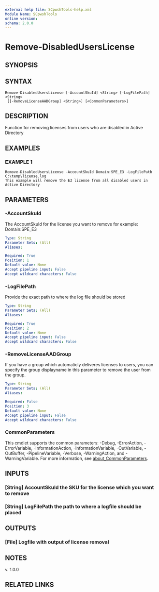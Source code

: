 ```yaml
---
external help file: SCpwshTools-help.xml
Module Name: SCpwshTools
online version:
schema: 2.0.0
---
```


# Remove-DisabledUsersLicense

## SYNOPSIS

## SYNTAX

```
Remove-DisabledUsersLicense [-AccountSkuId] <String> [-LogFilePath] <String>
 [[-RemoveLicenseAADGroup] <String>] [<CommonParameters>]
```

## DESCRIPTION
Function for removing licenses from users who are disabled in Active Directory

## EXAMPLES

### EXAMPLE 1
```
Remove-DisabledUsersLicense -AccountSkuId Domain:SPE_E3 -LogFilePath C:\temp\license.log
This example will remove the E3 license from all disabled users in Active Directory
```

## PARAMETERS

### -AccountSkuId
The AccountSkuId for the license you want to remove for example: Domain:SPE_E3

```yaml
Type: String
Parameter Sets: (All)
Aliases:

Required: True
Position: 1
Default value: None
Accept pipeline input: False
Accept wildcard characters: False
```

### -LogFilePath
Provide the exact path to where the log file should be stored

```yaml
Type: String
Parameter Sets: (All)
Aliases:

Required: True
Position: 2
Default value: None
Accept pipeline input: False
Accept wildcard characters: False
```

### -RemoveLicenseAADGroup
If you have a group which automaticly deliveres licenses to users, you can
specify the group displayname in this parameter to remove the user from the group.

```yaml
Type: String
Parameter Sets: (All)
Aliases:

Required: False
Position: 3
Default value: None
Accept pipeline input: False
Accept wildcard characters: False
```

### CommonParameters
This cmdlet supports the common parameters: -Debug, -ErrorAction, -ErrorVariable, -InformationAction, -InformationVariable, -OutVariable, -OutBuffer, -PipelineVariable, -Verbose, -WarningAction, and -WarningVariable. For more information, see [about_CommonParameters](http://go.microsoft.com/fwlink/?LinkID=113216).

## INPUTS

### [String] AccountSkuId the SKU for the license which you want to remove
### [String] LogFilePath the path to where a logfile should be placed
## OUTPUTS

### [File] Logfile with output of license removal
## NOTES
v.
1.0.0

## RELATED LINKS
